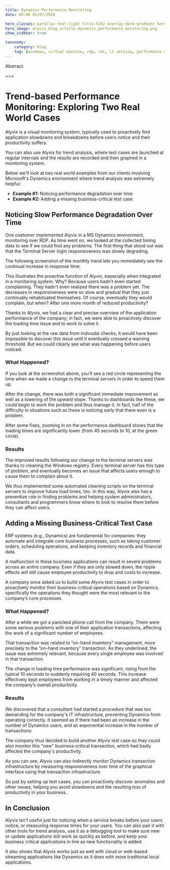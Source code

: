 ```yaml
---
title: Dynamics Performance Monitoring
date: 09:00 01/07/2020

hero_classes: parallax text-light title-h1h2 overlay-dark-gradient hero-large
hero_image: alyvix_blog_article_dynamics_performance_monitoring.png
show_sidebar: true

taxonomy:
    category: blog
    tag: [windows, virtual machine, rdp, rdc, it service, performance monitoring]
---
```


Abstract.

===

# Trend-based Performance Monitoring: Exploring Two Real World Cases

Alyvix is a visual monitoring system, typically used to proactively find application slowdowns and breakdowns before users notice and their productivity suffers.

You can also use Alyvix for trend analysis, where test cases are launched at regular intervals and the results are recorded and then graphed in a monitoring system.

Below we'll look at two real world examples from our clients involving Microsoft's Dynamics environment where trend analysis was extremely helpful:

* **Example #1:** Noticing performance degradation over time
* **Example #2:** Adding a missing business-critical test case


## Noticing Slow Performance Degradation Over Time

One customer implemented Alyvix in a MS Dynamics environment, monitoring over RDP. As time went on, we looked at the collected timing data to see if we could find any problems. The first thing that stood out was that the Terminal Server login responsiveness was slowly degrading.

The following screenshot of the monthly trend lets you immediately see the continual increase in response time:

<!-- ![Monitoring](performance-monitoring.png) -->

This illustrates the proactive function of Alyvix, especially when integrated in a monitoring system. Why? Because users hadn’t even started complaining. They hadn't even realized there was a problem yet. The decreases in responsiveness were so slow and gradual that they just continually rehabituated themselves. Of course, eventually they would complain, but when? After one more month of reduced productivity?

Thanks to Alyvix, we had a clear and precise overview of the application performance of the company; in fact, we were able to proactively discover the loading time issue and to work to solve it.

By just looking at the raw data from indivudal checks, it would have been impossible to discover this issue until it eventually crossed a warning threshold. But we could clearly see what was happening before users noticed.


### What Happened?

If you look at the screenshot above, you’ll see a red circle representing the time when we made a change to the terminal servers in order to speed them up.

After the change, there was both a significant immediate improvement as well as a lowering of the upward slope. Thanks to dashboards like these, we could begin to work the problem and thus manage it. In fact, half of the difficulty in situations such as these is noticing early that there even is a problem.

After some fixes, zooming in on the performance dashboard shows that the loading times are significantly lower (from 45 seconds to 10, at the green circle).

<!-- ![Monitoring](alyvix-performance-1024x465.png) -->


### Results

The improved results following our change to the terminal servers was thanks to cleaning the Windows registry. Every terminal server has this type of problem, and eventually becomes an issue that affects users enough to cause them to complain about it.

We thus implemented some automated cleaning scripts on the terminal servers to improve future load times, too. In this way, Alyvix also has a preventive role in finding problems and helping system administrators, consultants and programmers know where to look to resolve them before they can affect users.


## Adding a Missing Business-Critical Test Case

<!-- Transition paragraph: Another.. -->

ERP systems (e.g., Dynamics) are fundamental for companies: they automate and integrate core business processes, such as taking customer orders, scheduling operations, and keeping inventory records and financial data.

A malfunction in these business applications can result in severe problems across an entire company. Even if they are only slowed down, the ripple effects will still cause employee productivity to drop and costs to increase.

A company once asked us to build some Alyvix test cases in order to proactively monitor their business-critical operations based on Dynamics, specifically the operations they thought were the most relevant to the company’s core processes.


### What Happened?

After a while we got a panicked phone call from the company. There were some serious problems with one of their application transactions, affecting the work of a significant number of employees.

That transaction was related to “on-hand inventory” management, more precisely to the “on-hand inventory” transaction. As they underlined, the issue was extremely relevant, because every single employee was involved in that transaction.

The change in loading time performance was significant, rising from the typical 10 seconds to suddenly requiring 40 seconds. This increase effectively kept employees from working in a timely manner and affected the company’s overall productivity.


### Results

We discovered that a consultant had started a procedure that was too demanding for the company's IT infrastructure, preventing Dynamics from operating correctly. It seemed as if there had been an increase in the number of Dynamics users, and an exponential increase in the number of transactions:

<!-- ![AX Monitoring](Microsoft-Dynamics-AX1-1024x458.png) -->

The company thus decided to build another Alyvix test case so they could also monitor this "new" business-critical transaction, which had badly affected the company's productivity.

As you can see, Alyvix can also indirectly monitor Dynamics transaction infrastructure by measuring responsiveness over time of the graphical interface using that transaction infrastructure.

So just by setting up test cases, you can proactively discover anomalies and other issues, helping you avoid slowdowns and the resulting loss of productivity in your business.


## In Conclusion

Alyvix isn't useful just for noticing when a service breaks before your users notice, or measuring response times for your users. You can also pair it with other tools for trend analysis, use it as a debugging tool to make sure new or update applications still work as quickly as before, and keep your business critical applications in line as new functionality is added.

It also shows that Alyvix works just as well with cloud or web-based streaming applications like Dynamics as it does with more traditional local applications.
